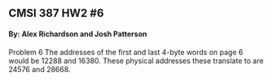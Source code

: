 ## CMSI 387 HW2 #6
#### By: Alex Richardson and Josh Patterson

Problem 6
The addresses of the first and last 4-byte words on page 6 would be 12288 and 16380.
These physical addresses these translate to are 24576 and 28668.
